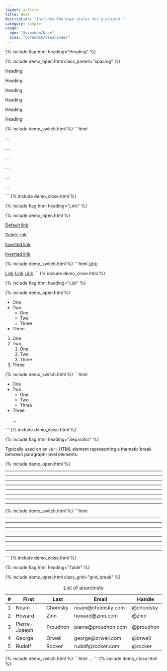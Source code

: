 ```yaml
---
layout: article
title: Base
description: "Includes the base styles for a project."
category: simple
usage:
  npm: "@vrembem/base"
  scss: "@vrembem/base/index"
---
```


{% include flag.html heading="Heading" %}

{% include demo_open.html class_parent="spacing" %}
<p class="h1">Heading</p>
<p class="h2">Heading</p>
<p class="h3">Heading</p>
<p class="h4">Heading</p>
<p class="h5">Heading</p>
<p class="h6">Heading</p>
{% include demo_switch.html %}
```html
<p class="h1">...</p>
<p class="h2">...</p>
<p class="h3">...</p>
<p class="h4">...</p>
<p class="h5">...</p>
<p class="h6">...</p>
```
{% include demo_close.html %}

{% include flag.html heading="Link" %}

{% include demo_open.html %}
<div class="spacing padding">
  <p><a href="#" class="link">Default link</a></p>
  <p><a href="#" class="link link_subtle">Subtle link</a></p>
</div>
<div class="spacing padding radius background_night">
  <p><a href="#" class="link link_invert">Inverted link</a></p>
  <p><a href="#" class="link link_invert-subtle">Inverted link</a></p>
</div>
{% include demo_switch.html %}
```html
<a href="#" class="link">Link</p>
<a href="#" class="link link_subtle">Link</a>
<a href="#" class="link link_invert">Link</a>
<a href="#" class="link link_invert-subtle">Link</a>
```
{% include demo_close.html %}

{% include flag.html heading="List" %}

{% include demo_open.html %}
<div class="spacing_xl">
  <ul class="list">
    <li>One</li>
    <li>Two
      <ul>
        <li>One</li>
        <li>Two</li>
        <li>Three</li>
      </ul>
    </li>
    <li>Three</li>
  </ul>

  <ol class="list">
    <li>One</li>
    <li>Two
      <ol>
        <li>One</li>
        <li>Two</li>
        <li>Three</li>
      </ol>
    </li>
    <li>Three</li>
  </ol>
</div>
{% include demo_switch.html %}
```html
<ul class="list">
  <li>One</li>
  <li>Two
    <ul>
      <li>One</li>
      <li>Two</li>
      <li>Three</li>
    </ul>
  </li>
  <li>Three</li>
</ul>

<ol class="list">
  ...
</ol>
```
{% include demo_close.html %}

{% include flag.html heading="Separator" %}

<div class="type" markdown="1">

Typically used on an `<hr>` HTML element representing a thematic break between paragraph-level elements.

</div>

{% include demo_open.html %}
<div class="spacing padding">
  <hr class="sep sep_light">
  <hr class="sep">
  <hr class="sep sep_dark">
  <hr class="sep sep_darker">
</div>
<div class="spacing padding radius background_night">
  <hr class="sep sep_invert-light">
  <hr class="sep sep_invert">
  <hr class="sep sep_invert-dark">
  <hr class="sep sep_invert-darker">
</div>
{% include demo_switch.html %}
```html
<!-- Separator -->
<hr class="sep sep_light">
<hr class="sep">
<hr class="sep sep_dark">
<hr class="sep sep_darker">

<!-- Invert separator -->
<hr class="sep sep_invert-light">
<hr class="sep sep_invert">
<hr class="sep sep_invert-dark">
<hr class="sep sep_invert-darker">
```
{% include demo_close.html %}

{% include flag.html heading="Table" %}

<!--
table_rowed
table_bordered
table_zebra
table_hover
-->

{% include demo_open.html class_grid="grid_break" %}
<div class="scroll-box">
  <table class="table table_bordered table_zebra table_hover">
    <caption>List of anarchists</caption>
    <thead>
      <tr>
        <th>#</th>
        <th>First</th>
        <th>Last</th>
        <th>Email</th>
        <th>Handle</th>
      </tr>
    </thead>
    <tbody>
      <tr>
        <td>1</td>
        <td>Noam</td>
        <td>Chomsky</td>
        <td>noam@chomsky.com</td>
        <td>@chomsky</td>
      </tr>
      <tr>
        <td>2</td>
        <td>Howard</td>
        <td>Zinn</td>
        <td>howard@zinn.com</td>
        <td>@zinn</td>
      </tr>
      <tr>
        <td>3</td>
        <td>Pierre-Joseph</td>
        <td>Proudhon</td>
        <td>pierre@proudhon.com</td>
        <td>@proudhon</td>
      </tr>
      <tr>
        <td>4</td>
        <td>George</td>
        <td>Orwell</td>
        <td>george@orwell.com</td>
        <td>@orwell</td>
      </tr>
      <tr>
        <td>5</td>
        <td>Rudolf</td>
        <td>Rocker</td>
        <td>rudolf@rocker.com</td>
        <td>@rocker</td>
      </tr>
    </tbody>
  </table>
</div>
{% include demo_switch.html %}
```html
...
```
{% include demo_close.html %}
